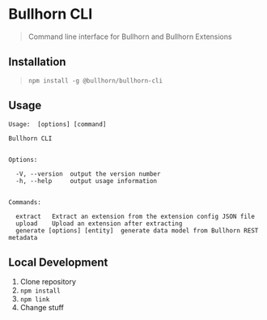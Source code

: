 # Bullhorn CLI

> Command line interface for Bullhorn and Bullhorn Extensions

## Installation

> `npm install -g @bullhorn/bullhorn-cli`

## Usage
```
Usage:  [options] [command]

Bullhorn CLI


Options:

  -V, --version  output the version number
  -h, --help     output usage information


Commands:

  extract   Extract an extension from the extension config JSON file
  upload    Upload an extension after extracting
  generate [options] [entity]  generate data model from Bullhorn REST metadata
```

## Local Development

1. Clone repository
2. `npm install`
3. `npm link`
4. Change stuff

